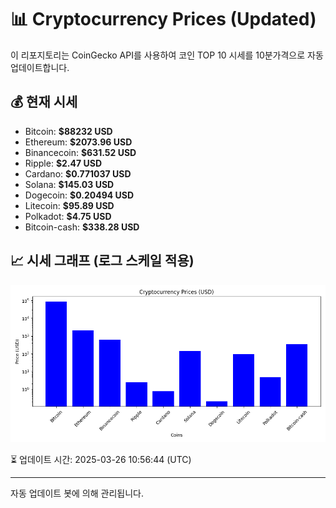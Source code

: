 
# 📊 Cryptocurrency Prices (Updated)

이 리포지토리는 CoinGecko API를 사용하여 코인 TOP 10 시세를 10분가격으로 자동 업데이트합니다.

## 💰 현재 시세
- Bitcoin: **$88232 USD**
- Ethereum: **$2073.96 USD**
- Binancecoin: **$631.52 USD**
- Ripple: **$2.47 USD**
- Cardano: **$0.771037 USD**
- Solana: **$145.03 USD**
- Dogecoin: **$0.20494 USD**
- Litecoin: **$95.89 USD**
- Polkadot: **$4.75 USD**
- Bitcoin-cash: **$338.28 USD**

## 📈 시세 그래프 (로그 스케일 적용)
![Crypto Prices](crypto_prices.png)

⏳ 업데이트 시간: 2025-03-26 10:56:44 (UTC)

---
자동 업데이트 봇에 의해 관리됩니다.
